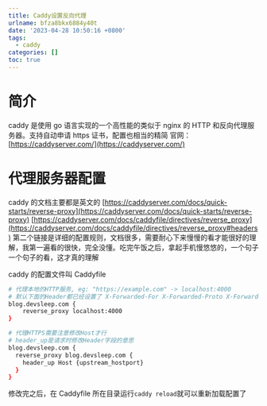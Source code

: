 ```yaml
---
title: Caddy设置反向代理
urlname: bfza8bkx6884y40t
date: '2023-04-28 10:50:16 +0800'
tags:
  - caddy
categories: []
toc: true
---
```


# 简介

caddy 是使用 go 语言实现的一个高性能的类似于 nginx 的 HTTP 和反向代理服务器。支持自动申请 https 证书，配置也相当的精简
官网：[https://caddyserver.com/](https://caddyserver.com/)

# 代理服务器配置

caddy 的文档主要都是英文的
[https://caddyserver.com/docs/quick-starts/reverse-proxy](https://caddyserver.com/docs/quick-starts/reverse-proxy)
[https://caddyserver.com/docs/caddyfile/directives/reverse_proxy](https://caddyserver.com/docs/caddyfile/directives/reverse_proxy#headers)
第二个链接是详细的配置规则，文档很多，需要耐心下来慢慢的看才能很好的理解，我第一遍看的很快，完全没懂。吃完午饭之后，拿起手机慢悠悠的，一个句子一个句子的看，这才真的理解

caddy 的配置文件叫 Caddyfile

```bash
# 代理本地的HTTP服务, eg: "https://example.com" -> localhost:4000
# 默认下面的Header都已经设置了 X-Forwarded-For X-Forwarded-Proto X-Forwarded-Host
blog.devsleep.com {
	reverse_proxy localhost:4000
}

# 代理HTTPS需要注意修改Host才行
# header_up是请求时修改Header字段的意思
blog.devsleep.com {
  reverse_proxy blog.devsleep.com {
  	header_up Host {upstream_hostport}
  }
}
```

修改完之后，在 Caddyfile 所在目录运行`caddy reload`就可以重新加载配置了

